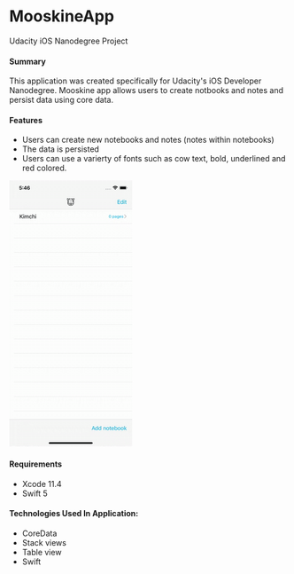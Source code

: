 # MooskineApp
Udacity iOS Nanodegree Project

#### Summary 
This application was created specifically for Udacity's iOS Developer Nanodegree. Mooskine app allows users to create notbooks and notes and persist data using core data.

#### Features
- Users can create new notebooks and notes (notes within notebooks)
- The data is persisted
- Users can use a varierty of fonts such as cow text, bold, underlined and red colored.

![](AppGif/mooskine.gif)

#### Requirements
- Xcode 11.4
- Swift 5

#### Technologies Used In Application:
- CoreData
- Stack views
- Table view
- Swift
